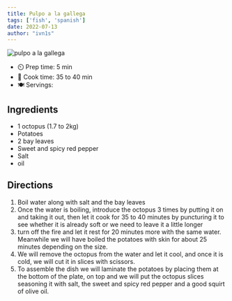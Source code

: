 ```yaml
---
title: Pulpo a la gallega
tags: ['fish', 'spanish']
date: 2022-07-13
author: "ivn1s"
---
```


![pulpo a la gallega](/pix/pulpo-gallega.avif)

- ⏲️ Prep time: 5 min
- 🍳 Cook time: 35 to 40 min
- 🍽️ Servings: 

## Ingredients

- 1 octopus (1.7 to 2kg)
- Potatoes
- 2 bay leaves
- Sweet and spicy red pepper
- Salt 
- oil

## Directions

1. Boil water along with salt and the bay leaves
2. Once the water is boiling, introduce the octopus 3 times by putting it on and taking it out, then let it cook for 35 to 40 minutes by puncturing it to see whether it is already soft or we need to leave it a little longer
3. turn off the fire and let it rest for 20 minutes more with the same water. Meanwhile we will have boiled the potatoes with skin for about 25 minutes depending on the size.
4. We will remove the octopus from the water and let it cool, and once it is cold, we will cut it in slices with scissors.
5. To assemble the dish we will laminate the potatoes by placing them at the bottom of the plate, on top and we will put the octopus slices seasoning it with salt, the sweet and spicy red pepper and a good squirt of olive oil.

